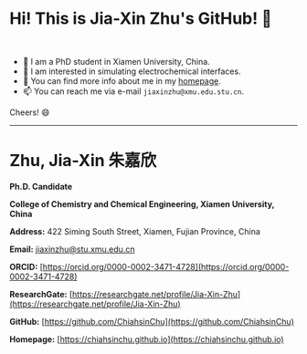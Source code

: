 # Hi! This is Jia-Xin Zhu's GitHub! 👋

<br>

- 🌱 I am a PhD student in Xiamen University, China.
- 🔭 I am interested in simulating electrochemical interfaces.
- 💬 You can find more info about me in my [homepage](https://chiahsinchu.github.io).
- 📫 You can reach me via e-mail `jiaxinzhu@xmu.edu.stu.cn`.

Cheers! 😄

---

# **Zhu, Jia-Xin 朱嘉欣**

**Ph.D. Candidate**

**College of Chemistry and Chemical Engineering, Xiamen University, China**

**Address:** 422 Siming South Street, Xiamen, Fujian Province, China 

**Email:** jiaxinzhu@stu.xmu.edu.cn

**ORCID:** [https://orcid.org/0000-0002-3471-4728](https://orcid.org/0000-0002-3471-4728)

**ResearchGate:** [https://researchgate.net/profile/Jia-Xin-Zhu](https://researchgate.net/profile/Jia-Xin-Zhu) 

**GitHub:** [https://github.com/ChiahsinChu](https://github.com/ChiahsinChu)

**Homepage:** [https://chiahsinchu.github.io](https://chiahsinchu.github.io)



<!--
**ChiahsinChu/ChiahsinChu** is a ✨ _special_ ✨ repository because its `README.md` (this file) appears on your GitHub profile.

Here are some ideas to get you started:

- 🔭 I’m currently working on ...
- 🌱 I’m currently learning ...
- 👯 I’m looking to collaborate on ...
- 🤔 I’m looking for help with ...
- 💬 Ask me about ...
- 📫 How to reach me: ...
- 😄 Pronouns: ...
- ⚡ Fun fact: ...
-->







